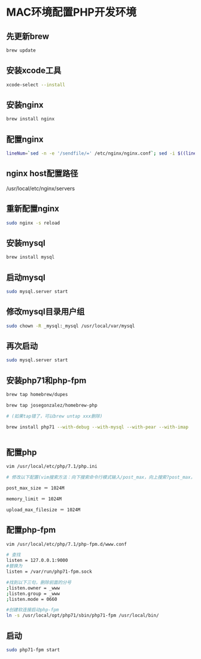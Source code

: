 # MAC环境配置PHP开发环境

## 先更新brew

```bash
brew update
```

## 安装xcode工具

```bash
xcode-select --install
```

## 安装nginx

```bash
brew install nginx
```

## 配置nginx

```bash
lineNum=`sed -n -e '/sendfile/=' /etc/nginx/nginx.conf`; sed -i $((lineNum+1))'i client_max_body_size 1024M;' /usr/local/etc/nginx/nginx.conf
```

## nginx host配置路径

/usr/local/etc/nginx/servers

## 重新配置nginx

```bash
sudo nginx -s reload
```

## 安装mysql

```bash
brew install mysql
```

## 启动mysql

```bash
sudo mysql.server start
```

## 修改mysql目录用户组

```bash
sudo chown -R _mysql:_mysql /usr/local/var/mysql
```

## 再次启动

```bash
sudo mysql.server start
```

## 安装php71和php-fpm

```bash
brew tap homebrew/dupes

brew tap josegonzalez/homebrew-php

# (如果tap错了，可以brew untap xxx删除)

brew install php71 --with-debug --with-mysql --with-pear --with-imap



```

## 配置php

```bash
vim /usr/local/etc/php/7.1/php.ini

# 修改以下配置(vim搜索方法：向下搜索命令行模式输入/post_max，向上搜索?post_max，下一项n，上一项N)

post_max_size ＝ 1024M

memory_limit ＝ 1024M

upload_max_filesize ＝ 1024M
```

## 配置php-fpm

```bash
vim /usr/local/etc/php/7.1/php-fpm.d/www.conf

# 查找
listen = 127.0.0.1:9000 
#替换为
listen = /var/run/php71-fpm.sock

#找到以下三句，删除前面的分号
;listen.owner = _www
;listen.group = _www
;listen.mode = 0660

#创建软连接启动php-fpm
ln -s /usr/local/opt/php71/sbin/php71-fpm /usr/local/bin/

```

## 启动

```bash
sudo php71-fpm start
```







